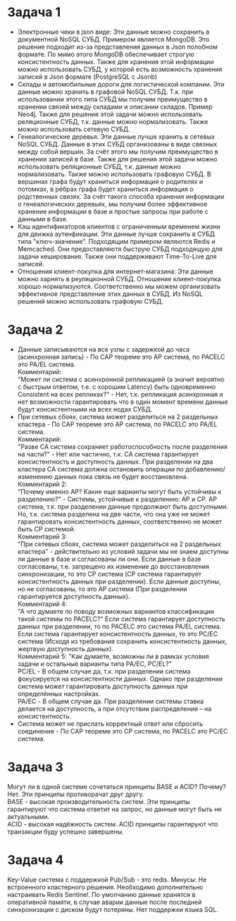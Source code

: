 # Задача 1
* Электронные чеки в json виде: Эти данные можно сохранить в документной NoSQL СУБД. Примером является MongoDB. Это решение подходит из-за представления данных в Json полобном формате. По мимо этого MongoDB обеспечивает строгую консистентность данных. Также для хранения этой информации можно использовать СУБД, у которой есть возможность хранения записей в Json формате (PostgreSQL c Jsonb)
* Склады и автомобильные дороги для логистической компании. Эти данные можно хранить в графовой NoSQL СУБД. Т.к. при использовании этого типа СУБД мы получим преимущество в хранении связей между складами и описании складов. Пример Neo4j. Также для решения этой задачи можно использовать реляционные СУБД, т.к. данные можно нормализовать. Также можно использовать сетевую СУБД.
* Генеалогические деревья. Эти данные лучше хранить в сетевых NoSQL СУБД. Данные в этих СУБД организованы в виде связных между собой вершин. За счёт этого мы получим преимущество в хранении записей в базе. Также для решения этой задачи можно использовать реляционные СУБД, т.к. данные можно нормализовать. Также можно использовать графовую СУБД. В вершинах графа будут храниться информация о родителях и потомках, в рёбрах графа будет храниться информация о родственных связях. За счёт такого способа хранения информации о генеалогических деревьях, мы получим более эффективное хранение информации в базе и простые запросы при работе с данными в базе.
* Кэш идентификаторов клиентов с ограниченным временем жизни для движка аутенфикации. Эти данные лучше сохранить в СУБД типа "ключ-значение". Подходящим примером являются Redis и Memcached. Они предоставляютя быструю СУБД подходящую для задачи кеширования. Также они поддерживают Time-To-Live для записей.
* Отношения клиент-покупка для интернет-магазина: Эти данные можно харнять в реуляционной СУБД. Отношение клиент-покупка хорошо нормализуются. Соответственно мы можем организовать эффективное представление этих данных в СУБД. Из NoSQL решений можно использовать графовую СУБД.

# Задача 2
* Данные записываются на все узлы с задержкой до часа (асинхронная запись) - По CAP теореме это AP система, по PACELC это PA/EL система.  
Комментарий:  
"Может ли система с асинхронной репликацией (а значит вероятно с быстрым ответом, т.е. с хорошим Latency) быть одновременно Consistent на всех репликах?" - Нет, т.к. репликация асинхронная и нет возможности гарантировать что в один момент времени данные будут консистентными на всех нодах СУБД.  
* При сетевых сбоях, система может разделиться на 2 раздельных кластера - По CAP теореме это AP система, по PACELC это PA/EL система.  
Комментарий:   
"Разве CA система сохраняет работоспособность после разделения на части?" - Нет или частично, т.к. CA система гарантирует консистентность и доступность данных. При разделении на два кластера CA система должна остановить операции по добавлению/изменению данных пока связь не будет восстановлена.   
Комментарий 2:  
"Почему именно AP? Какие еще варианты могут быть устойчивы к разделению?" - Системы, устойчивые к разделению: AP и CP. AP система, т.к. при разделении данные продолжают быть доступными. Но, т.к. система разделена на две части, что она уже не может гарантировать консистентность данных, соответственно не может быть CP системой.   
Комментарий 3:  
"При сетевых сбоях, система может разделиться на 2 раздельных кластера" - действительно из условий задачи мы не знаем доступны ли данные в базе и согласованы ли они.
Если данные в базе согласованы, т.е. запрещено их изменение до восстановления синхронизации, то это CP система (CP система гарантирует консистентность данных при разделении). Если данные доступны, но не согласованы, то это AP система (При разделении гарантируется доступность данных).  
Комментарий 4:  
"А что думаете по поводу возможных вариантов классификации такой системы по PACELC?"
Если система гарантирует доступность данных при разделении, то по PACELC это система PA/EL система. Если система гарантирует консистентность данных, то это PC/EC система (Исходя из требования сохранить консистентность данных, жертвую доступность данных).  
Комментарий 5:
"Как думаете, возможны ли в рамках условия задачи и остальные варианты типа PA/EC, PC/EL?"  
PC/EL - В общем случае да, т.к. при разделении система фокусируется на консистентности данных. Однако при разделении система может гарантировать доступность данных при определённых настройках.  
PA/EC - В общем случае да. При разделении системы ставка делается на доступность, а при отсутствии распределения – на консистентность. 
* Система может не прислать корректный ответ или сбросить соединение - По CAP теореме это CP система, по PACELC это PC/EC система.

# Задача 3
Могут ли в одной системе сочетаться принципы BASE и ACID? Почему?  
Нет. Эти принципы противорачат друг другу.  
BASE - высокая производительность систем. Эти принципы гарантируют что система ответит на запрос, но данные могут быть не актуальными.  
ACID - высокая надёжность систем. ACID принципы гарантируют что транзакции буду успешно завершены.  

# Задача 4
Key-Value система с поддержкой Pub/Sub - это redis.
Минусы:
Не встроенного кластерного решения. Необходимо дополнительно настраивать Redis Sentinel.
По умолчанию данные хранятся в оперативной памяти, в случае аварии данные после последней синхронизации с диском будут потеряны.
Нет поддержки языка SQL.

